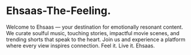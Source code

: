 # Ehsaas-The-Feeling.
Welcome to Ehsaas — your destination for emotionally resonant content. We curate soulful music, touching stories, impactful movie scenes, and trending shorts that speak to the heart. Join us and experience a platform where every view inspires connection. Feel it. Live it. Ehsaas.
